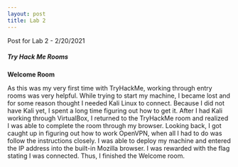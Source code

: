 ```yaml
---
layout: post 
title: Lab 2 
---
```


Post for Lab 2 - 2/20/2021

##### **_Try Hack Me Rooms_**

**Welcome Room**

As this was my very first time with TryHackMe, working through entry rooms was very helpful. While trying to start my machine, I became lost and for some reason thought I needed Kali Linux to connect. Because I did not have Kali yet, I spent a long time figuring out how to get it. After I had Kali working through VirtualBox, I returned to the TryHackMe room and realized I was able to complete the room through my browser. Looking back, I got caught up in figuring out how to work OpenVPN, when all I had to do was follow the instructions closely. I was able to deploy my machine and entered the IP address into the built-in Mozilla browser. I was rewarded with the flag stating I was connected. Thus, I finished the Welcome room.
